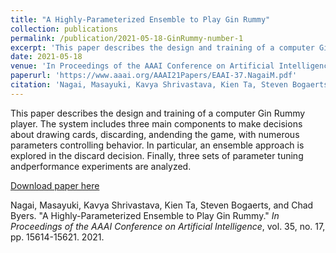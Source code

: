 ```yaml
---
title: "A Highly-Parameterized Ensemble to Play Gin Rummy"
collection: publications
permalink: /publication/2021-05-18-GinRummy-number-1
excerpt: 'This paper describes the design and training of a computer Gin Rummy player. The system includes three main components to make decisions about drawing cards, discarding, andending the game, with numerous parameters controlling behavior. In particular, an ensemble approach is explored in the discard decision. Finally, three sets of parameter tuning andperformance experiments are analyzed.'
date: 2021-05-18
venue: 'In Proceedings of the AAAI Conference on Artificial Intelligence'
paperurl: 'https://www.aaai.org/AAAI21Papers/EAAI-37.NagaiM.pdf'
citation: 'Nagai, Masayuki, Kavya Shrivastava, Kien Ta, Steven Bogaerts, and Chad Byers. "A Highly-Parameterized Ensemble to Play Gin Rummy." <i>In Proceedings of the AAAI Conference on Artificial Intelligence</i>, vol. 35, no. 17, pp. 15614-15621. 2021.'
---
```

This paper describes the design and training of a computer Gin Rummy player. The system includes three main components to make decisions about drawing cards, discarding, andending the game, with numerous parameters controlling behavior. In particular, an ensemble approach is explored in the discard decision. Finally, three sets of parameter tuning andperformance experiments are analyzed.

[Download paper here](https://www.aaai.org/AAAI21Papers/EAAI-37.NagaiM.pdf)

Nagai, Masayuki, Kavya Shrivastava, Kien Ta, Steven Bogaerts, and Chad Byers. "A Highly-Parameterized Ensemble to Play Gin Rummy." <i>In Proceedings of the AAAI Conference on Artificial Intelligence</i>, vol. 35, no. 17, pp. 15614-15621. 2021.
